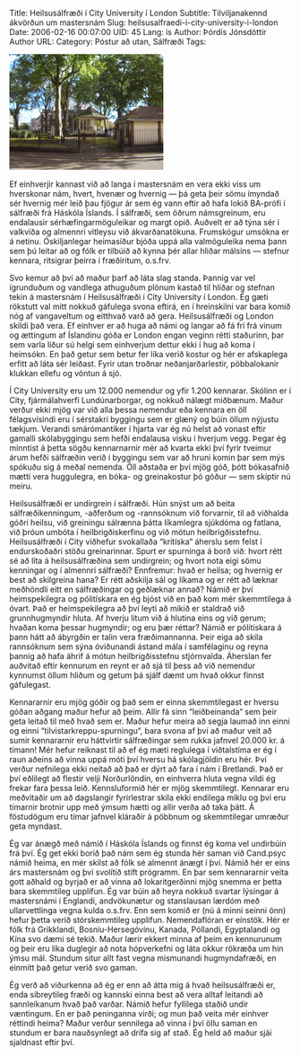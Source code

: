 Title: Heilsusálfræði í City University í London
Subtitle: Tilviljanakennd ákvörðun um mastersnám
Slug: heilsusalfraedi-i-city-university-i-london
Date: 2006-02-16 00:07:00
UID: 45
Lang: is
Author: Þórdís Jónsdóttir
Author URL: 
Category: Póstur að utan, Sálfræði
Tags: 

![City University of London](84.gif)

Ef einhverjir kannast við að langa í mastersnám en vera ekki viss um hverskonar nám, hvert, hvenær og hvernig — þá geta þeir sömu ímyndað sér hvernig mér leið þau fjögur ár sem ég vann eftir að hafa lokið BA-prófi í sálfræði frá Háskóla Íslands. Í sálfræði, sem öðrum námsgreinum, eru endalausir sérhæfingarmöguleikar og margt opið. Auðvelt er að týna sér í valkvíða og almennri vitleysu við ákvarðanatökuna. Frumskógur umsókna er á netinu. Óskiljanlegar heimasíður bjóða uppá alla valmöguleika nema þann sem þú leitar að og fólk er tilbúið að kynna þér allar hliðar málsins — stefnur kennara, ritsigrar þeirra í fræðiritum, o.s.frv.

Svo kemur að því að maður þarf að láta slag standa. Þannig var vel ígrunduðum og vandlega athuguðum plönum kastað til hliðar og stefnan tekin á mastersnám í Heilsusálfræði í City University í London. Ég gæti rökstutt val mitt nokkuð gáfulega svona eftirá, en í hreinskilni var bara komið nóg af vangaveltum og eitthvað varð að gera. Heilsusálfræði og London skildi það vera. Ef einhver er að huga að námi og langar að fá frí frá vinum og ættingum af Íslandinu góða er London engan veginn rétti staðurinn, þar sem varla líður sú helgi sem einhverjum dettur ekki í hug að koma í heimsókn. En það getur sem betur fer líka verið kostur og hér er afskaplega erfitt að láta sér leiðast. Fyrir utan troðnar neðanjarðarlestir, pöbbalokanir klukkan ellefu og vöntun á sjó. 

Í City University eru um 12.000 nemendur og yfir 1.200 kennarar. Skólinn er í City, fjármálahverfi Lundúnarborgar, og nokkuð nálægt miðbænum. Maður verður ekki mjög var við alla þessa nemendur eða kennara en öll félagsvísindi eru í sérstakri byggingu sem er glæný og búin öllum nýjustu tækjum. Verandi smárómantíker í hjarta var ég nú helst að vonast eftir gamalli skólabyggingu sem hefði endalausa visku í hverjum vegg. Þegar ég minntist á þetta sögðu kennarnarnir mér að kvarta ekki því fyrir tveimur árum hefði sálfræðin verið í byggingu sem var að hruni komin þar sem mýs spókuðu sig á meðal nemenda. Öll aðstaða er því mjög góð, þótt bókasafnið mætti vera huggulegra, en bóka- og greinakostur þó góður — sem skiptir nú meiru. 

Heilsusálfræði er undirgrein í sálfræði. Hún snýst um að beita sálfræðikenningum, -aðferðum og -rannsóknum við forvarnir, til að viðhalda góðri heilsu, við greiningu sálrænna þátta líkamlegra sjúkdóma og fatlana, við þróun umbóta í heilbrigðiskerfinu og við mótun heilbrigðisstefnu. Heilsusálfræði í City viðhefur svokallaða “krítíska“ áherslu sem felst í endurskoðaðri stöðu greinarinnar. Spurt er spurninga á borð við: hvort rétt sé að líta á heilsusálfræðina sem undirgrein; og hvort nota eigi sömu kenningar og í almennri sálfræði? Ennfremur: hvað er heilsa; og hvernig er best að skilgreina hana? Er rétt aðskilja sál og líkama og er rétt að læknar meðhöndli eitt en sálfræðingar og geðlæknar annað? Námið er því heimspekilegra og pólitískara en ég bjóst við en það kom mér skemmtilega á óvart. Það er heimspekilegra að því leyti að mikið er staldrað við grunnhugmyndir hluta. Af hverju lítum við á hlutina eins og við gerum; hvaðan koma þessar hugmyndir; og eru þær réttar? Námið er pólitískara á þann hátt að ábyrgðin er talin vera fræðimannanna. Þeir eiga að skila rannsóknum sem sýna óviðunandi ástand mála í samfélaginu og reyna þannig að hafa áhrif á mótun heilbrigðisstefnu stjórnvalda. Áherslan fer auðvitað eftir kennurum en reynt er að sjá til þess að við nemendur kynnumst öllum hliðum og getum þá sjálf dæmt um hvað okkur finnst gáfulegast. 

Kennararnir eru mjög góðir og það sem er einna skemmtilegast er hversu góðan aðgang maður hefur að þeim. Allir fá sinn “leiðbeinanda“ sem þeir geta leitað til með hvað sem er. Maður hefur meira að segja laumað inn einni og einni “tilvistarkreppu-spurningu“, bara svona af því að maður veit að sumir kennararnir eru háttvirtir sálfræðingar sem rukka jafnvel 20.000 kr. á tímann!  Mér hefur reiknast til að ef ég mæti reglulega í viðtalstíma er ég í raun aðeins að vinna uppá móti því hversu há skólagjöldin eru hér. Því verður nefnilega ekki neitað að það er dýrt að fara í nám í Bretlandi. Það er því eðlilegt að flestir velji Norðurlöndin, en einhverra hluta vegna vildi ég frekar fara þessa leið. Kennsluformið hér er mjög skemmtilegt. Kennarar eru meðvitaðir um að dagslangir fyrirlestrar skila ekki endilega miklu og því eru tímarnir brotnir upp með ýmsum hætti og allir verða að taka þátt. Á föstudögum eru tímar jafnvel kláraðir á pöbbnum og skemmtilegar umræður geta myndast. 

Ég var ánægð með námið í Háskóla Íslands og finnst ég koma vel undirbúin frá því. Ég get ekki borið það nám sem ég stunda hér saman við Cand.psyc námið heima, en mér skilst að fólk sé almennt ánægt í því. Námið hér er eins árs mastersnám og því svolítið stíft prógramm. En þar sem kennararnir veita gott aðhald og byrjað er að vinna að lokaritgerðinni mjög snemma er þetta bara skemmtileg upplifun. Ég var búin að heyra nokkuð svartar lýsingar á mastersnámi í Englandi, andvökunætur og stanslausan lærdóm með ullarvettlinga vegna kulda o.s.frv. Enn sem komið er (nú á minni seinni önn) hefur þetta verið stórskemmtileg upplifun. Nemendaflóran er einstök. Hér er fólk frá Grikklandi, Bosníu-Hersegóvínu, Kanada, Póllandi, Egyptalandi og Kína svo dæmi sé tekið. Maður lærir ekkert minna af þeim en kennurunum og þeir eru líka duglegir að nota hópverkefni og láta okkur rökræða um hin ýmsu mál. Stundum situr allt fast vegna mismunandi hugmyndafræði, en einmitt það getur verið svo gaman.  

Ég verð að viðurkenna að ég er enn að átta mig á hvað heilsusálfræði er, enda síbreytileg fræði og kannski einna best að vera alltaf leitandi að sannleikanum hvað það varðar. Námið hefur fyllilega staðið undir væntingum. En er það peninganna virði; og mun það veita mér einhver réttindi heima? Maður verður sennilega að vinna í því öllu saman en stundum er bara nauðsynlegt að drífa sig af stað. Ég held að maður sjái sjaldnast eftir því.


